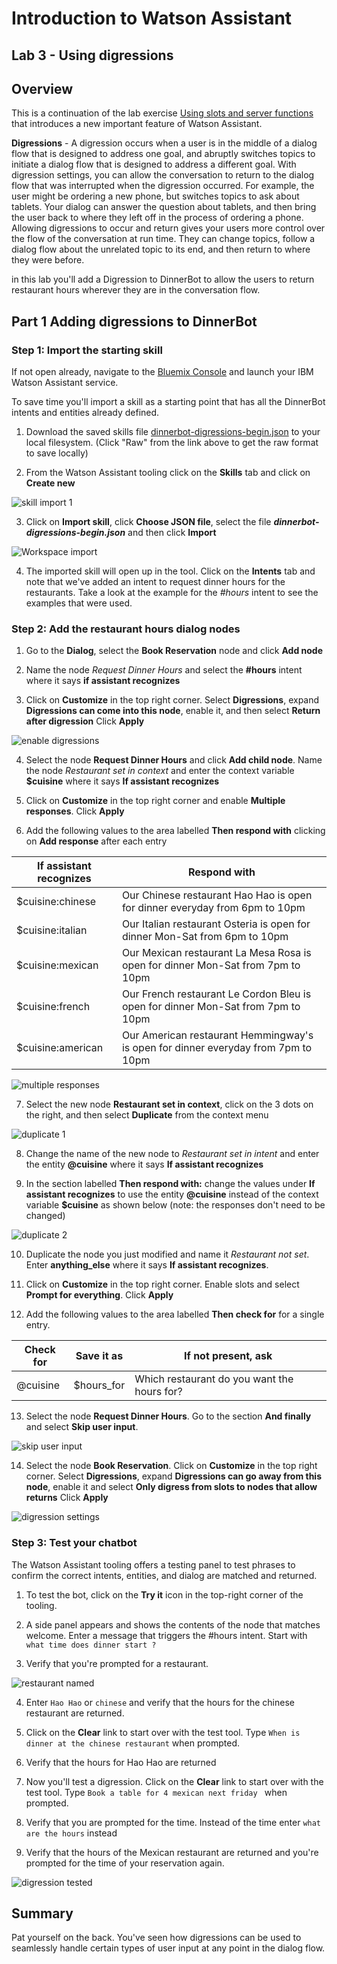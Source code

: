 # Introduction to Watson Assistant

## Lab 3 - Using digressions

## Overview

This is a continuation of the lab exercise [Using slots and server functions](https://github.com/djccarew/watson-assistant-slots-cloud_functions) that introduces a new important feature of Watson Assistant.

**Digressions** - A digression occurs when a user is in the middle of a dialog flow that is designed to address one goal, and abruptly switches topics to initiate a dialog flow that is designed to address a different goal. With digression settings, you can allow the conversation to return to the dialog flow that was interrupted when the digression occurred. For example, the user might be ordering a new phone, but switches topics to ask about tablets. Your dialog can answer the question about tablets, and then bring the user back to where they left off in the process of ordering a phone. Allowing digressions to occur and return gives your users more control over the flow of the conversation at run time. They can change topics, follow a dialog flow about the unrelated topic to its end, and then return to where they were before.

in this lab you'll add a Digression to DinnerBot to allow the users to return restaurant hours wherever they are in the conversation flow.


## Part 1 Adding digressions to DinnerBot

### Step 1: Import the starting skill

If not open already, navigate to the [Bluemix Console](https://console.bluemix.net/) and launch your IBM Watson Assistant service.

To save time you'll import a skill as a starting point that has all the DinnerBot intents and entities  already defined.

1. Download the saved skills file [dinnerbot-digressions-begin.json](skills/dinnerbot-digressions-begin.json) to your local filesystem. (Click "Raw" from the link above to get the raw format to save locally)

2. From the Watson Assistant tooling click on the **Skills** tab and click on **Create new**

![skill import 1](images/ss3.png)

3. Click on **Import skill**, click **Choose JSON file**, select the file ***dinnerbot-digressions-begin.json*** and then click **Import**

![Workspace import](images/ss4.png)

4. The imported skill will open up in the tool. Click on the  **Intents** tab and note that we've added an intent to request dinner hours for the restaurants. Take a look at the example for the *#hours* intent to see the examples that were used.


### Step 2: Add the restaurant hours dialog nodes

1. Go to the **Dialog**, select the **Book Reservation** node and click **Add node**

2. Name the node *Request Dinner Hours* and select the **#hours** intent where it says **if assistant recognizes**

3. Click on **Customize** in the top right corner. Select **Digressions**, expand **Digressions can come into this node**, enable it, and then select **Return after digression** Click **Apply**

![enable digressions](images/ss5.png)

4. Select the node **Request Dinner Hours** and click **Add child node**. Name the node *Restaurant set in context* and enter the context variable **$cuisine** where it says **If assistant recognizes**

5. Click on **Customize** in the top right corner and enable **Multiple responses**. Click **Apply**

6. Add the following values to the area labelled **Then respond with** clicking on **Add response** after each entry

| If assistant recognizes       | Respond with                                                                       |
|-------------------------------|------------------------------------------------------------------------------------|
| $cuisine:chinese              | Our Chinese restaurant Hao Hao is open for dinner everyday from 6pm to 10pm        |
| $cuisine:italian              | Our Italian restaurant Osteria is open for dinner Mon-Sat from 6pm to 10pm         |
| $cuisine:mexican              | Our Mexican restaurant La Mesa Rosa is open for dinner Mon-Sat from 7pm to 10pm    |
| $cuisine:french               | Our French restaurant Le Cordon Bleu is open for dinner Mon-Sat from 7pm to 10pm   |
| $cuisine:american             | Our American restaurant Hemmingway's is open for dinner everyday from 7pm to 10pm  |

![multiple responses](images/ss6.png)

7. Select the new node **Restaurant set in context**, click on the 3 dots on the right, and then select **Duplicate** from the context menu

![duplicate 1](images/ss7.png)

8. Change the name of the new node to *Restaurant set in intent* and enter the entity **@cuisine** where it says **If assistant recognizes**

9. In the section labelled **Then respond with:** change the values under **If assistant recognizes** to use the entity **@cuisine** instead of the context variable **$cuisine** as shown below (note: the responses don't need to be changed)

![duplicate 2](images/ss8.png)

10. Duplicate the node you just modified and name it *Restaurant not set*. Enter **anything_else** where it says **If assistant recognizes**.

11. Click on **Customize** in the top right corner. Enable slots and  select **Prompt for everything**. Click **Apply**

12. Add the following values to the area labelled **Then check for** for a single entry.

| Check for   | Save it as  | If not present, ask                         |
|-------------|-------------|---------------------------------------------|
| @cuisine    | $hours_for  | Which restaurant do you want the hours for? |


13. Select the node **Request Dinner Hours**. Go to the section **And finally** and select **Skip user input**.

![skip user input](images/ss8.5.png)

14. Select the node **Book Reservation**. Click on **Customize** in the top right corner. Select **Digressions**, expand **Digressions can go away from  this node**, enable it  and select **Only digress from slots to nodes that allow returns** Click **Apply**

![digression settings](images/ss9.png)



### Step 3: Test your chatbot

The Watson Assistant tooling offers a testing panel to test phrases to confirm the correct intents, entities, and dialog are matched and returned.

1. To test the bot, click on the **Try it** icon in the top-right corner of the tooling.

2. A side panel appears and shows the contents of the node that matches welcome. Enter a message that triggers the #hours intent. Start with  `what time does dinner start ?`

3. Verify that you're prompted for a restaurant.

![restaurant named](images/ss10.png)

4. Enter `Hao Hao` or `chinese` and verify that the hours for the chinese restaurant are returned.

5. Click on the **Clear** link to start over with the test tool.  Type `When is dinner at the chinese restaurant` when prompted.

6. Verify that the hours for Hao Hao are returned

7. Now you'll test a digression. Click on the **Clear** link to start over with the test tool.  Type `Book a table for 4 mexican next friday ` when prompted.

8. Verify that you are prompted for the time. Instead of the time enter `what are the hours` instead

9. Verify that the hours of the  Mexican restaurant are returned and you're prompted for the time of your reservation again.

![digression tested](images/ss11.png)

## Summary

Pat yourself on the back. You've seen how digressions can be used to seamlessly handle certain types of user input at any point in the dialog flow.
